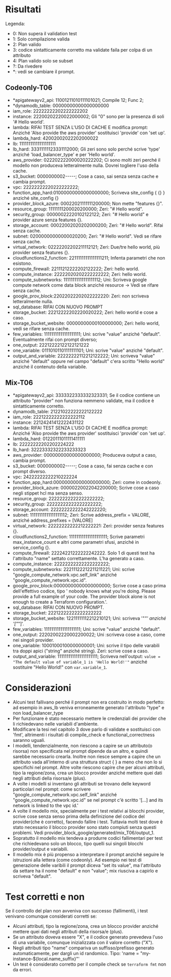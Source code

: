 # Risultati

Legenda: 
- 0: Non supera il validation test
- 1: Solo compilazione valida
- 2: Plan valido
- 3: codice sintatticamente corretto ma validate faila per colpa di un attributo
- 4: Plan valido solo se subset
- ?: Da rivedere
- *: vedi se cambiare il prompt.
## Codeonly-T06

- *apigatewayv2_api: 11001211010111101021; Compile 12; Func 2; 
- *dynamodb_table:  00000000000000000000
- iam_role:         22222222202222222202
- instance:         22200202220022000002; Gli "0" sono per la presenza di soli '# Hello world'.
- lambda:           RIFAI TEST SENZA L'USO DI CACHE E modifica prompt: Anziché 'Also provide the aws provider' sostituisci 'provide' con 'set up'.
- lambda_hard:      42002002022202000022
- lb:               11111111111111111111
- lb_hard:          33311111123331112000; Gli zeri sono solo perché scrive 'type' anziché 'load_balancer_type' e per 'Hello world'.
- aws_provider:     022202222000020222202; Ci sono molti zeri perché il modello non produceva letteralmente nulla. Dovrei togliere l'uso della cache.
- s3_bucket:        0000000002-----; Cose a caso, sai senza senza cache e cambia prompt.
- vpc:              22222222220222222222;
- function_app_hard:01000000000000000000; Scriveva site_config { {} } anziché site_config {}
- provider_block_azure: 00022021111111200000; Non mette "features {}".
- resource_group:   11111111200020200000; Zeri: "# Hello world".
- security_group:   00000022220102122122; Zeri: "# Hello world" e provider azure senza features {}.
- storage_account:  00022002020202000200; Zeri: "# Hello world". Rifai senza cache.
- subnet:           02000000000000020200; Zeri: "# Hello world". Vedi se rifare senza cache.
- virtual_network:  02222202202211112121; Zeri: Due/tre hello world, più provider senza features {}.
- cloudfunctions2_function: 22111111111111111211; Infenta parametri che non esistono.
- compute_firewall: 22111212222202122222; Zeri: hello world.
- compute_instance: 22222020202222222222; Zeri: hello world.
- compute_subnetworks:   11111111111111111112; Uni: Scriveva google compute network come data block anziché resource -> Vedi se rifare senza cache. 
- google_prov_block:22022022202022222220: Zeri: non scriveva letteralmente nulla.
- sql_database:     RIFAI CON NUOVO PROMPT
- storage_bucket:   22212222202220020222; Zeri: hello world e cose a caso.
- storage_bucket_website:   00000000000100000000; Zeri: hello world, vedi se rifare senza cache.
- few_variables:    11111111111111111111; Uni: scrive "value" anziché "default". Eventualmente rifai con prompt diverso;
- one_output:       22212222122122121222
- one_variable:     01110101101111111101; Uni: scrive "value" anziché "default".
- output_and_variable: 22222222112212122222; Uni: scriveva "value" anziché "default" oppure nel campo "default" c'era scritto "Hello world" anziché il contenuto della variabile.


## Mix-T06
- *apigatewayv2_api: 3333322333332323331; Se il codice contiene un attributo "provider" non funziona nemmeno validate, ma il codice è sintatticamente corretto.
- dynamodb_table:   21221022222222122222
- iam_role:         22212222222222222112
- instance:         22124241412222431122
- lambda:           RIFAI TEST SENZA L'USO DI CACHE E modifica prompt: Anziché 'Also provide the aws provider' sostituisci 'provide' con 'set up'.
- lambda_hard:      01220111011111411111
- lb:               22222222202202224222
- lb_hard:          32223332322233233323
- aws_provider:     00000000000000000000; Produceva output a caso, cambia prompt.
- s3_bucket:        0000000002-----; Cose a caso, fai senza cache e con prompt diverso.
- vpc:              24222222222210222224
- function_app_hard:00000000000000000000; Zeri: come in codeonly.
- provider_block_azure: 00000220022042200000; Scrive cose a caso negli stippet hcl ma senza senso.
- resource_group:   22222222222222222222;
- security_group:   22222222222222222222;
- storage_account:  22222222222242222220;
- subnet:           11111111111111111112; Zeri: Scrive address_prefix = VALORE, anziché address_prefixes = [VALORE]
- virtual_network:  22222222222212222221: Zeri: provider senza features {}.
- cloudfunctions2_function: 111111111111111111111; Scrive parametri max_instance_count e altri come parametri sfusi, anziché in service_config {}.
- compute_firewall: 22224221222222242222. Solo 1 di questi test ha l'attributo "name" settato correttamente. L'ha generato a caso.
- compute_instance: 22222222222222222222;
- compute_subnetworks:   22211122212211211221; Uni: scrive "google_compute_network.vpc.self_link" anziché "google_compute_network.vpc.id".
- google_prov_block:00000000000000000000; Scrive cose a caso prima dell'effettivo codice, tipo ' nobody knows what you're doing. 
 Please provide a full example of your code. 
 The provider block alone is not enough to create a Terraform configuration.'.
- sql_database:    RIFAI CON NUOVO PROMPT.
- storage_bucket:   22212222222222222222
- storage_bucket_website:   12211111112212210121; Uni: scriveva '"*"' anziché '["*"]'.
- few_variables:    11111111111111111111; Uni: scrive "value" anziché "default".
- one_output:       22202002220002200022; Uni :scriveva cose a caso, come nei singoli provider.
- one_variable:     10001000100000000001; Uni: scrive il tipo delle varabili tra doppi apici ("string" anziché string). Zeri: scrive cose a caso.
- output_and_variable:  1111111111111111111111; Scriveva nell'output: `value = "The default value of variable_1 is 'Hello World!'"` anziché sostituire "Hello World!" con `var.variable_1`.

# Considerazioni
- Alcuni test fallivano perché il prompt non era costruito in modo perfetto: ad esempio in aws_lb veniva erroneamente generato l'attributo "type" e non load_balancer_type
- Per funzionare è stato necessario mettere le credenziali dei provider che li richiedevano nelle variabili d'ambiente.
- Modificare la tesi nel capitolo 3 dove parlo di validate e sostituisci con 'fmt', altrimenti i risultati di compile_check e functional_correctness saranno uguali.
- I modelli, tendenzialmente, non riescono a capire se un attributo(o risorsa) non specificata nel prompt dipende da un altro, e quindi sarebbe necessario crearla. Inoltre non riesce sempre a capire che un attributo vada all'interno di una struttura struct { } a meno che non lo si specifichi nel prompt. Altre volte riescono capire che per alcuni attributi, tipo la regione/zona, crea un blocco provider anziché mettere quei dati negli attributi della risorsa/e (plus).
- A volte i modelli si inventano gli attributi se trovano delle keyword particolari nel prompt: come scrivere "google_compute_network.vpc.self_link" anziché "google_compute_network.vpc.id" se nel prompt c'è scritto '[...] and its network is linked to the vpc id.'
- A volte il modello mix, specialmente per i test relativi ai blocchi provider, scrive cose senza senso prima della definizione del codice del provider(che è corretto), facendo fallire i test. Tuttavia molti test dove è stato necessario il blocco provider sono stato compiuti senza questi problemi. Vedi provider_block_google/generated/mix_T06/output_1.
- Sopratutto il modello mix tendeva a produrre codici fallimentari per test che richiedevano solo un blocco, tipo quelli sui singoli blocchi provider/output e variabili.
- Il modello mix è più propenso a interpretare il prompt anziché seguire le istruzioni alla lettera (come codeonly). Ad esempio nei test di generazione delle varibili il prompt diceva "set its value", ma l'attributo da settare ha il nome "default" e non "value"; mix riusciva a capirlo e scriveva "default".

# Test corretti e non
Se il controllo del plan non avveniva con successo (fallimenti), i test venivano comunque considerati corretti se:
- Alcuni attributi, tipo la regione/zona, crea un blocco provider anziché mettere quei dati negli attributi della risorsa/e (plus).
- Se un attributo doveva essere "X", e il codice generato prevedeva l'uso di una variabile, comunque inizializzata con il valore corretto ("X").
- Negli attributi tipo "name" compariva un suffisso/prefisso generato automaticamente, per dargli un id randomico. Tipo: 'name = "my-instance-${local.name_suffix}"'
- Un test è considerato corretto per il compile check se `terraform fmt` non da errori.